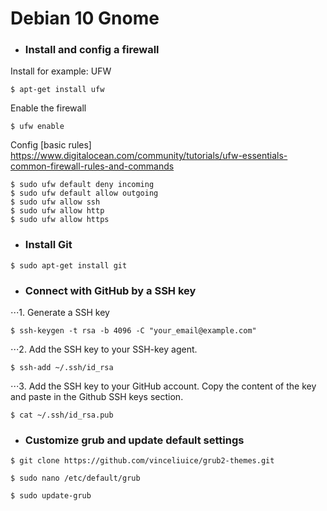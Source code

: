 # Debian 10 Gnome
* ### Install and config a firewall
Install for example: UFW
```
$ apt-get install ufw
```
Enable the firewall
```
$ ufw enable
```
Config [basic rules] https://www.digitalocean.com/community/tutorials/ufw-essentials-common-firewall-rules-and-commands
```
$ sudo ufw default deny incoming
$ sudo ufw default allow outgoing
$ sudo ufw allow ssh
$ sudo ufw allow http
$ sudo ufw allow https
```

* ### Install Git

`$ sudo apt-get install git`

* ### Connect with GitHub by a SSH key
⋅⋅⋅1. Generate a SSH key
```
$ ssh-keygen -t rsa -b 4096 -C "your_email@example.com"
```
⋅⋅⋅2. Add the SSH key to your SSH-key agent.
```
$ ssh-add ~/.ssh/id_rsa
```
⋅⋅⋅3. Add the SSH key to your GitHub account.
  Copy the content of the key and paste in the Github SSH keys section.
```
$ cat ~/.ssh/id_rsa.pub
```

* ### Customize grub and update default settings
```
$ git clone https://github.com/vinceliuice/grub2-themes.git
```
```
$ sudo nano /etc/default/grub
```
```
$ sudo update-grub
```

